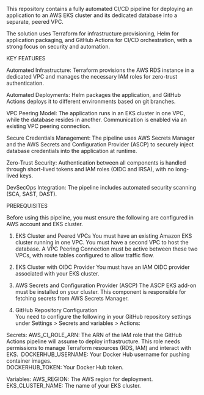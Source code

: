 This repository contains a fully automated CI/CD pipeline for deploying an application to an AWS EKS cluster and its dedicated database into a separate, peered VPC.

The solution uses Terraform for infrastructure provisioning, Helm for application packaging, and GitHub Actions for CI/CD orchestration, with a strong focus on security and automation.

KEY FEATURES

Automated Infrastructure: Terraform provisions the AWS RDS instance in a dedicated VPC and manages the necessary IAM roles for zero-trust authentication.

Automated Deployments: Helm packages the application, and GitHub Actions deploys it to different environments based on git branches.

VPC Peering Model: The application runs in an EKS cluster in one VPC, while the database resides in another. Communication is enabled via an existing VPC peering connection.

Secure Credentials Management: The pipeline uses AWS Secrets Manager and the AWS Secrets and Configuration Provider (ASCP) to securely inject database credentials into the application at runtime. 

Zero-Trust Security: Authentication between all components is handled through short-lived tokens and IAM roles (OIDC and IRSA), with no long-lived keys. 

DevSecOps Integration: The pipeline includes automated security scanning (SCA, SAST, DAST).

PREREQUISITES

Before using this pipeline, you must ensure the following are configured in AWS account and EKS cluster. 

1. EKS Cluster and Peered VPCs
You must have an existing Amazon EKS cluster running in one VPC.
You must have a second VPC to host the database.
A VPC Peering Connection must be active between these two VPCs, with route tables configured to allow traffic flow.

2. EKS Cluster with OIDC Provider
You must have an IAM OIDC provider associated with your EKS cluster.

3. AWS Secrets and Configuration Provider (ASCP)
The ASCP EKS add-on must be installed on your cluster. This component is responsible for fetching secrets from AWS Secrets Manager.

4. GitHub Repository Configuration  
You need to configure the following in your GitHub repository settings under Settings > Secrets and variables > Actions:

Secrets:
AWS_CI_ROLE_ARN: The ARN of the IAM role that the GitHub Actions pipeline will assume to deploy infrastructure. This role needs permissions to manage Terraform resources (RDS, IAM) and interact with EKS. 
DOCKERHUB_USERNAME: Your Docker Hub username for pushing container images.	
DOCKERHUB_TOKEN: Your Docker Hub token.	

Variables:
AWS_REGION: The AWS region for deployment.
EKS_CLUSTER_NAME: The name of your EKS cluster.
